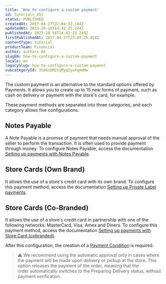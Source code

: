 ```yaml
---
title: 'How to configure a custom payment'
id: tutorials_451
status: PUBLISHED
createdAt: 2017-04-27T22:04:32.144Z
updatedAt: 2023-10-18T14:42:25.244Z
publishedAt: 2023-10-18T14:42:25.244Z
firstPublishedAt: 2017-04-27T23:03:25.828Z
contentType: tutorial
productTeam: Financial
author: authors_84
slugEN: how-to-configure-a-custom-payment
locale: en
legacySlug: how-to-configure-a-custom-payment
subcategoryId: 3tDGibM2tqMyqIyukqmmMw
---
```


The custom payment is an alternative to the standard options offered by Payments. It allows you to create up to 15 new forms of payment, such as cash on delivery or payment with the store's card, for example.

These payment methods are separated into three categories, and each category allows five configurations.

## Notes Payable

A Note Payable is a promise of payment that needs manual approval of the seller to perform the transaction. It is often used to provide payment through money. To configure Notes Payable, access the documentation [Setting up payments with Notes Payable](https://help.vtex.com/en/tutorial/setting-up-payments-with-notes-payable).

## Store Cards (Own Brand)

It allows the use of a store's credit card with its own brand. To configure this payment method, access the documentation [Setting up Private Label payments](https://help.vtex.com/en/tutorial/setting-up-private-label-payments).

## Store Cards (Co-Branded)

It allows the use of a store's credit card in partnership with one of the following networks: MasterCard, Visa, Amex and Diners. To configure this payment method, access the documentation [Setting up payments with Store Card (cobranded)](https://help.vtex.com/en/tutorial/setting-up-payments-with-store-card-cobranded).

After this configuration, the creation of a [Payment Condition](https://help.vtex.com/en/tutorial/how-to-configure-payment-conditions) is required.

>⚠️ We recommend using the automatic approval only in cases where the payment will be made upon delivery or pickup at the store. This option releases the payment of the order, meaning that the order automatically switches to the Preparing Delivery status, without payment verification.
